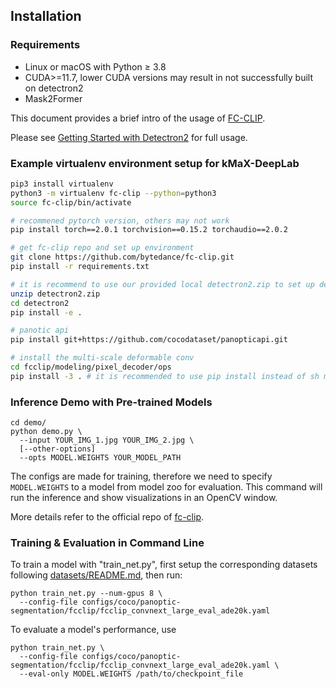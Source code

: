## Installation

### Requirements
- Linux or macOS with Python ≥ 3.8
- CUDA>=11.7, lower CUDA versions may result in not successfully built on detectron2
- Mask2Former

This document provides a brief intro of the usage of [FC-CLIP](https://github.com/bytedance/fc-clip).

Please see [Getting Started with Detectron2](https://github.com/facebookresearch/detectron2/blob/master/GETTING_STARTED.md) for full usage.

### Example virtualenv environment setup for kMaX-DeepLab
```bash
pip3 install virtualenv
python3 -m virtualenv fc-clip --python=python3
source fc-clip/bin/activate

# recommened pytorch version, others may not work
pip install torch==2.0.1 torchvision==0.15.2 torchaudio==2.0.2

# get fc-clip repo and set up environment
git clone https://github.com/bytedance/fc-clip.git
pip install -r requirements.txt

# it is recommend to use our provided local detectron2.zip to set up detectron2
unzip detectron2.zip
cd detectron2
pip install -e .

# panotic api
pip install git+https://github.com/cocodataset/panopticapi.git

# install the multi-scale deformable conv
cd fcclip/modeling/pixel_decoder/ops
pip install -3 . # it is recommended to use pip install instead of sh make.sh which does not work any more.

```

### Inference Demo with Pre-trained Models

```
cd demo/
python demo.py \
  --input YOUR_IMG_1.jpg YOUR_IMG_2.jpg \
  [--other-options]
  --opts MODEL.WEIGHTS YOUR_MODEL_PATH
```
The configs are made for training, therefore we need to specify `MODEL.WEIGHTS` to a model from model zoo for evaluation.
This command will run the inference and show visualizations in an OpenCV window.

More details refer to the official repo of [fc-clip](https://github.com/bytedance/fc-clip.git).


### Training & Evaluation in Command Line

To train a model with "train_net.py", first
setup the corresponding datasets following
[datasets/README.md](https://github.com/bytedance/fc-clip/blob/main/datasets/README.md),
then run:
```
python train_net.py --num-gpus 8 \
  --config-file configs/coco/panoptic-segmentation/fcclip/fcclip_convnext_large_eval_ade20k.yaml
```


To evaluate a model's performance, use
```
python train_net.py \
  --config-file configs/coco/panoptic-segmentation/fcclip/fcclip_convnext_large_eval_ade20k.yaml \
  --eval-only MODEL.WEIGHTS /path/to/checkpoint_file
```
